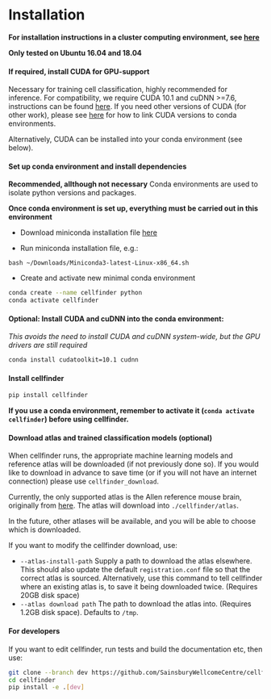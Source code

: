 # Installation

**For installation instructions in a cluster computing environment, see 
[here](misc/hpc.md)**

**Only tested on Ubuntu 16.04 and 18.04**


#### If required, install CUDA for GPU-support 
Necessary for training cell classification, highly recommended for inference.
For compatibility, we require CUDA 10.1 and cuDNN >=7.6, instructions can be
found [here](https://www.tensorflow.org/install/gpu). If you need other
versions of CUDA (for other work), please see [here](https://blog.kovalevskyi.com/multiple-version-of-cuda-libraries-on-the-same-machine-b9502d50ae77) for how to link CUDA versions to conda environments.

Alternatively, CUDA can be installed into your conda environment (see below).

#### Set up conda environment and install dependencies
**Recommended, allthough not necessary**
Conda environments are used to isolate python versions and packages.

**Once conda environment is set up, everything must be carried out 
in this environment**

* Download miniconda installation file 
[here](https://repo.anaconda.com/miniconda/Miniconda3-latest-Linux-x86_64.sh)

* Run miniconda installation file, e.g.:
    
```    
bash ~/Downloads/Miniconda3-latest-Linux-x86_64.sh
```
* Create and activate new minimal conda environment

``` bash
conda create --name cellfinder python
conda activate cellfinder
```    

#### Optional: Install CUDA and cuDNN into the conda environment:
*This avoids the need to install CUDA and cuDNN system-wide, but the GPU 
drivers are still required*

```bash
conda install cudatoolkit=10.1 cudnn
```

#### Install cellfinder


``` bash
pip install cellfinder
```    

**If you use a conda environment, remember to activate it
 (`conda activate cellfinder`) before using cellfinder.**

#### Download atlas and trained classification models (optional)
When cellfinder runs, the appropriate machine learning models and 
reference atlas will be downloaded (if not previously done so). If you would 
like to download in advance to save time (or if you will not have an internet
connection) please use `cellfinder_download`.

Currently, the only supported atlas is the Allen reference mouse 
brain, originally from [here](http://help.brain-map.org/display/mouseconnectivity/API#API-DownloadAtlas).
The atlas will download into `./cellfinder/atlas`. 

In the future, other atlases will be available, and you will be able to choose
which is downloaded.

If you want to modify the cellfinder download, use:
* `--atlas-install-path` Supply a path to download the atlas elsewhere. This 
should also update the default `registration.conf` file so that the correct 
atlas is sourced. Alternatively, use this command to tell cellfinder where an 
existing atlas is, to save it being downloaded twice. (Requires 20GB 
disk space)
* `--atlas download path` The path to download the atlas into. 
(Requires 1.2GB disk space). Defaults to `/tmp`.


#### For developers
If you want to edit cellfinder, run tests and build the documentation etc,
then use:
```bash
git clone --branch dev https://github.com/SainsburyWellcomeCentre/cellfinder
cd cellfinder
pip install -e .[dev]
```
